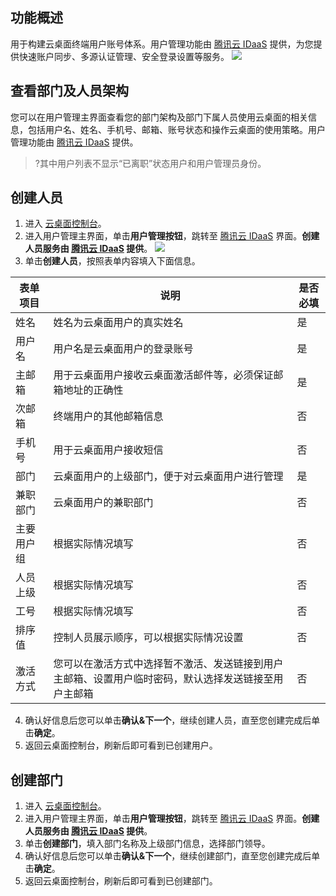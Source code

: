 ## 功能概述
用于构建云桌面终端用户账号体系。用户管理功能由  [腾讯云 IDaaS](https://cloud.tencent.com/product/tcid) 提供，为您提供快速账户同步、多源认证管理、安全登录设置等服务。
![](https://main.qcloudimg.com/raw/caf8c3092f830da108502f7ea1fd3957.png)

## 查看部门及人员架构
您可以在用户管理主界面查看您的部门架构及部门下属人员使用云桌面的相关信息，包括用户名、姓名、手机号、邮箱、账号状态和操作云桌面的使用策略。用户管理功能由 [腾讯云 IDaaS](https://cloud.tencent.com/product/tcid) 提供。
>?其中用户列表不显示“已离职”状态用户和用户管理员身份。

## 创建人员

1. 进入 [云桌面控制台](https://console.cloud.tencent.com/cvd)。
2. 进入用户管理主界面，单击**用户管理按钮**，跳转至 [腾讯云 IDaaS](https://cloud.tencent.com/product/tcid) 界面。**创建人员服务由 [腾讯云 IDaaS](https://cloud.tencent.com/product/tcid) 提供**。
![](https://main.qcloudimg.com/raw/018fb1b6daf270f78deba32ad2261b45.png)
3. 单击**创建人员**，按照表单内容填入下面信息。

| 表单项目   | 说明 |  是否必填 |
| ----------------- | --------------- | --------------- |
| 姓名 | 姓名为云桌面用户的真实姓名 | 是 |
| 用户名 | 用户名是云桌面用户的登录账号 | 是 |
| 主邮箱 | 用于云桌面用户接收云桌面激活邮件等，必须保证邮箱地址的正确性 | 是 |
| 次邮箱 | 终端用户的其他邮箱信息| 否 |
| 手机号 | 用于云桌面用户接收短信 | 否 |
| 部门 | 云桌面用户的上级部门，便于对云桌面用户进行管理 | 是 |
| 兼职部门 | 云桌面用户的兼职部门 | 否 | 用户组 | xxxx | 否 |
| 主要用户组 | 根据实际情况填写 | 否 |
| 人员上级 | 根据实际情况填写 | 否 |
| 工号 |根据实际情况填写 | 否 |
| 排序值 | 控制人员展示顺序，可以根据实际情况设置 | 否 |
| 激活方式 | 您可以在激活方式中选择暂不激活、发送链接到用户主邮箱、设置用户临时密码，默认选择发送链接至用户主邮箱 | 否 |

4. 确认好信息后您可以单击**确认&下一个**，继续创建人员，直至您创建完成后单击**确定**。
5. 返回云桌面控制台，刷新后即可看到已创建用户。

## 创建部门

1. 进入 [云桌面控制台](https://console.cloud.tencent.com/cvd)。
2. 进入用户管理主界面，单击**用户管理按钮**，跳转至 [腾讯云 IDaaS](https://cloud.tencent.com/product/tcid) 界面。**创建人员服务由 [腾讯云 IDaaS](https://cloud.tencent.com/product/tcid) 提供**。
3. 单击**创建部门**，填入部门名称及上级部门信息，选择部门领导。
4. 确认好信息后您可以单击**确认&下一个**，继续创建部门，直至您创建完成后单击**确定**。
5. 返回云桌面控制台，刷新后即可看到已创建部门。
